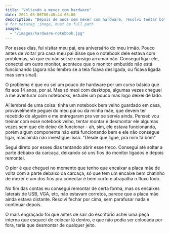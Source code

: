 ```yaml
---
title: "Voltando a mexer com hardware"
date: 2021-05-06T00:48:44-03:00
description: "Depois de anos sem mexer com hardware, resolvi tentar botar a mão na massa e ver se sai algo."
# for metatag :image, must be full path
images:
  - "/images/hardware-notebook.jpg"
---
```


Por esses dias, fui visitar meu pai, era aniversário do meu irmão. Pouco antes de voltar pra casa meu pai disse que o notebook dele estava com problemas, só que eu não sei se consigo arrumar não. Consegui ligar ele, conectei em outro monitor, acontece que o monitor embutido não está funcionando (agora não lembro se a tela ficava desligada, ou ficava ligada mas sem sinal).

O problema é que eu sei um pouco de hardware por um curso básico que fiz aos 14 anos, por ai. Mas só mexi com desktops, algumas vezes cheguei a me aventurar com notebooks, estudei um pouco mas logo deixei de lado. 

Aí lembrei de uma coisa: tinha um notebook bem velho guardado em casa, provavelmente peguei do meu pai ou da minha mãe, que devem ter recebido de alguém e me entregaram pra ver se servia ainda. Pensei: vou treinar com esse notebook velho, tentar montar e desmontar ele algumas vezes sem que ele deixe de funcionar - ah, sim, ele estava funcionando, porém algum componente não está funcionando bem e ele não consegue ligar, mas ainda não investiguei isso. "Desde que ligue, pra mim tá bom"

Segui direto por esses dias tentando abrir esse treco. Consegui até soltar a parte debaixo da carcaça, deixando só uns fios do monitor ligados e depois remontei.

O pior é que cheguei no momento que tenho que encaixar a placa mãe de volta com a parte debaixo da carcaça, só que tem um encaixe bem chatinho de mexer e um dos fios pra conectar é bem curto e atrapalha o fluxo todo. 

No fim das contas eu consegui remontar de certa forma, mas os encaixes laterais de USB, VGA, etc, não estavam corretos, parece que a placa mãe ainda estava distante. Resolvi fechar por cima, sem parafusar nada e continuar depois.

O mais engraçado foi que antes de sair do escritório achei uma peça interna que esqueci de colocar lá dentro, e que não podia ser colocada por fora, teria que desmontar de qualquer jeito.
